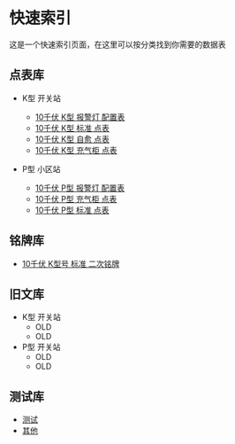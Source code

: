 # 快速索引

这是一个快速索引页面，在这里可以按分类找到你需要的数据表

## 点表库

- K型 开关站
  - [10千伏 K型 报警灯 配置表](Page/10K-Alarmplate.md)<Badge type="warning" text="适用于 统一型后台装置" />
  - [10千伏 K型 标准 点表](/Page/10K-Standard-Uploadplate.md) <Badge type="warning" text="适用于 无自愈 有FA" />
  - [10千伏 K型 自愈 点表](/Page/10K-Automatic-Uploadplate.md)<Badge type="warning" text="适用于 有自愈 有FA" />
  - [10千伏 K型 充气柜 点表](/Page/10K-AirSF6-Uploadplate.md)<Badge type="warning" text="适用于 三工位柜体" />

- P型 小区站
  - [10千伏 P型 报警灯 配置表](/Page/10P-Alarmplate.md)<Badge type="warning" text="适用于 统一型后台装置" />
  - [10千伏 P型 充气柜 点表](/Page/10P-Air-Uploadplate.md)<Badge type="warning" text="适用于 三工位柜体" />
  - [10千伏 P型 标准 点表](/Page/10P-Standard-Uploadplate.md)



## 铭牌库

- [10千伏 K型号 标准 二次铭牌](/Page/10K-Standard-Nameplate.md)

## 旧文库

- K型 开关站
  - OLD
  - OLD
- P型 开关站
  - OLD
  - OLD



## 测试库

- [测试](/Page/TEST.md)
- [其他](/Page/OTHER.md)

